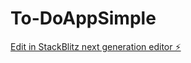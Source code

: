 # To-DoAppSimple

[Edit in StackBlitz next generation editor ⚡️](https://stackblitz.com/~/github.com/gonbey/To-DoAppSimple)
